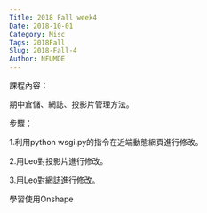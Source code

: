 ```yaml
---
Title: 2018 Fall week4
Date: 2018-10-01
Category: Misc
Tags: 2018Fall
Slug: 2018-Fall-4
Author: NFUMDE
---
```

課程內容：

期中倉儲、網誌、投影片管理方法。

步驟：

1.利用python wsgi.py的指令在近端動態網頁進行修改。

2.用Leo對投影片進行修改。

3.用Leo對網誌進行修改。


學習使用Onshape

